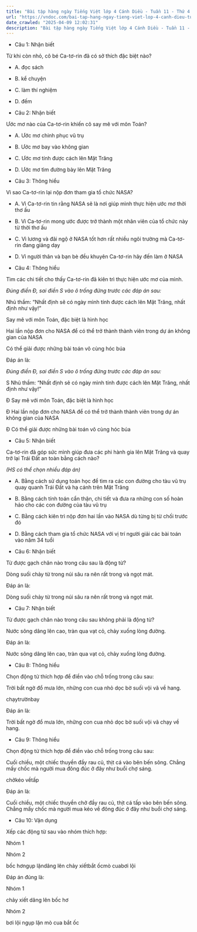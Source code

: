 ```yaml
---
title: "Bài tập hàng ngày Tiếng Việt lớp 4 Cánh Diều - Tuần 11 - Thứ 4 gồm các câu hỏi tổng hợp nội dung Đọc hiểu văn bản và Luyện từ và câu được học ở Tuần 11 trong chương trình Tiếng Việt lớp 4 Tập 1 Cánh Diều."
url: "https://vndoc.com/bai-tap-hang-ngay-tieng-viet-lop-4-canh-dieu-tuan-11-thu-4-331227"
date_crawled: "2025-04-09 12:02:31"
description: "Bài tập hàng ngày Tiếng Việt lớp 4 Cánh Diều - Tuần 11 - Thứ 4 gồm các câu hỏi tổng hợp nội dung Đọc hiểu văn bản và Luyện từ và câu được học ở Tuần 11 trong chương trình Tiếng Việt lớp 4 Tập 1 Cánh Diều."
---
```


* Câu 1:  Nhận biết

Từ khi còn nhỏ, cô bé Ca-tơ-rin đã có sở thích đặc biệt nào?

  * A. đọc sách 
  * B. kể chuyện 
  * C. làm thí nghiệm 
  * D. đếm 



* Câu 2:  Nhận biết

Ước mơ nào của Ca-tơ-rin khiến cô say mê với môn Toán?

  * A. Ước mơ chinh phục vũ trụ 
  * B. Ước mơ bay vào không gian 
  * C. Ước mơ tính được cách lên Mặt Trăng 
  * D. Ước mơ tìm đường bày lên Mặt Trăng 



* Câu 3:  Thông hiểu

Vì sao Ca-tơ-rin lại nộp đơn tham gia tổ chức NASA?

  * A. Vì Ca-tơ-rin tin rằng NASA sẽ là nơi giúp mình thực hiện ước mơ thời thơ ấu 
  * B. Vì Ca-tơ-rin mong ước được trở thành một nhân viên của tổ chức này từ thời thơ ấu 
  * C. Vì lương và đãi ngộ ở NASA tốt hơn rất nhiều ngôi trường mà Ca-tơ-rin đang giảng dạy 
  * D. Vì người thân và bạn bè đều khuyên Ca-tơ-rin hãy đến làm ở NASA 



* Câu 4:  Thông hiểu

Tìm các chi tiết cho thấy Ca-tơ-rin đã kiên trì thực hiện ước mơ của mình.

_Đúng điền Đ, sai điền S vào ô trống đứng trước các đáp án sau:_

Nhủ thầm: “Nhất định sẽ có ngày mình tính được cách lên Mặt Trăng, nhất định như vậy!”

Say mê với môn Toán, đặc biệt là hình học

Hai lần nộp đơn cho NASA để có thể trở thành thành viên trong dự án không gian của NASA

Có thể giải được những bài toán vô cùng hóc búa

Đáp án là:

_Đúng điền Đ, sai điền S vào ô trống đứng trước các đáp án sau:_

S Nhủ thầm: “Nhất định sẽ có ngày mình tính được cách lên Mặt Trăng, nhất định như vậy!”

Đ Say mê với môn Toán, đặc biệt là hình học

Đ Hai lần nộp đơn cho NASA để có thể trở thành thành viên trong dự án không gian của NASA

Đ Có thể giải được những bài toán vô cùng hóc búa

* Câu 5:  Nhận biết

Ca-tơ-rin đã góp sức mình giúp đưa các phi hành gia lên Mặt Trăng và quay trở lại Trái Đất an toàn bằng cách nào?

_(HS có thể chọn nhiều đáp án)_

  * A. Bằng cách sử dụng toán học để tìm ra các con đường cho tàu vũ trụ quay quanh Trái Đất và hạ cánh trên Mặt Trăng 
  * B. Bằng cách tính toán cẩn thận, chi tiết và đưa ra những con số hoàn hảo cho các con đường của tàu vũ trụ 
  * C. Bằng cách kiên trì nộp đơn hai lần vào NASA dù từng bị từ chối trước đó 
  * D. Bằng cách tham gia tổ chức NASA với vị trí người giải các bài toán vào năm 34 tuổi 



* Câu 6:  Nhận biết

Từ được gạch chân nào trong câu sau là động từ?

Dòng suối chảy từ trong núi sâu ra nên rất trong và ngọt mát.

Đáp án là:

Dòng suối chảy từ trong núi sâu ra nên rất trong và ngọt mát.

* Câu 7:  Nhận biết

Từ được gạch chân nào trong câu sau không phải là động từ?

Nước sông dâng lên cao, tràn qua vạt cỏ, chảy xuống lòng đường.

Đáp án là:

Nước sông dâng lên cao, tràn qua vạt cỏ, chảy xuống lòng đường.

* Câu 8:  Thông hiểu

Chọn động từ thích hợp để điền vào chỗ trống trong câu sau:

Trời bất ngờ đổ mưa lớn, những con cua nhỏ dọc bờ suối vội vã  về hang.

chạytrườnbay

Đáp án là:

Trời bất ngờ đổ mưa lớn, những con cua nhỏ dọc bờ suối vội vã chạy về hang.

* Câu 9:  Thông hiểu

Chọn động từ thích hợp để điền vào chỗ trống trong câu sau:

Cuối chiều, một chiếc thuyền  đầy rau củ, thịt cá  vào bên bến sông. Chẳng mấy chốc mà người mua  đông đúc ở đây như buổi chợ sáng.

chởkéo vềtấp

Đáp án là:

Cuối chiều, một chiếc thuyền chở đầy rau củ, thịt cá tấp vào bên bến sông. Chẳng mấy chốc mà người mua kéo về đông đúc ở đây như buổi chợ sáng.

* Câu 10:  Vận dụng

Xếp các động từ sau vào nhóm thích hợp:

Nhóm 1

Nhóm 2

bốc hơngụp lặndâng lên chảy xiếtbắt ốcmò cuabơi lội

Đáp án đúng là:

Nhóm 1

chảy xiết dâng lên bốc hơ

Nhóm 2

bơi lội ngụp lặn mò cua bắt ốc
